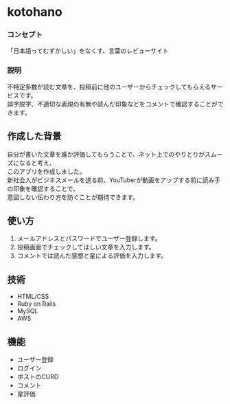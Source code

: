 # kotohano
### コンセプト
「日本語ってむずかしい」をなくす、言葉のレビューサイト
### 説明
不特定多数が読む文章を、投稿前に他のユーザーからチェックしてもらえるサービスです。  
誤字脱字、不適切な表現の有無や読んだ印象などをコメントで確認することができます。
## 作成した背景
自分が書いた文章を誰か評価してもらうことで、ネット上でのやりとりがスムーズになると考え、  
このアプリを作成しました。  
新社会人がビジネスメールを送る前、YouTuberが動画をアップする前に読み手の印象を確認することで、  
意図しない伝わり方を防ぐことが期待できます。
## 使い方
1. メールアドレスとパスワードでユーザー登録します。
2. 投稿画面でチェックしてほしい文章を入力します。
3. コメントでは読んだ感想と星による評価を入力します。
## 技術
- HTML/CSS
- Ruby on Rails 
- MySQL
- AWS
## 機能
- ユーザー登録
- ログイン
- ポストのCURD
- コメント
- 星評価




